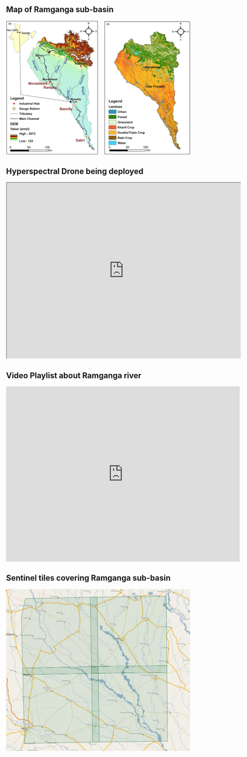 

## Map of Ramganga sub-basin
![maps](assets/images/maps.jpg)

## Hyperspectral Drone being deployed

<iframe src="https://drive.google.com/file/d/19mC0w_QiNUBk_owQBgwu-yskWVN78EBf/preview" width="640" height="480"></iframe>

## Video Playlist about Ramganga river
<iframe width="640" height="480" src="https://www.youtube.com/embed/videoseries?list=PLTCVcPxj-zux0wZl4LPIvAOatDk0uvT2u" frameborder="0" allow="autoplay; encrypted-media" allowfullscreen></iframe>

## Sentinel tiles covering Ramganga sub-basin
![tiles](assets/images/senitel_tiles.png)
